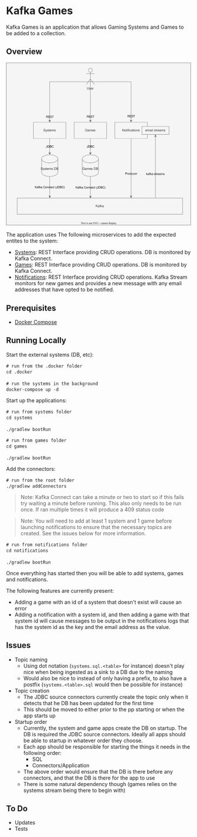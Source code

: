 # Kafka Games

Kafka Games is an application that allows Gaming Systems and Games to be added to a collection.

## Overview

![Architecture](.docs/images/architecture.svg)

The application uses The following microservices to add the expected entites to the system:
- [Systems](./systems): REST Interface providing CRUD operations. DB is monitored by Kafka Connect.
- [Games](./games): REST Interface providing CRUD operations. DB is monitored by Kafka Connect.
- [Notifications](./notifications): REST Interface providing CRUD operations. Kafka Stream monitors for new games and provides a new message with any email addresses that have opted to be notified.

## Prerequisites

- [Docker Compose](https://docs.docker.com/compose/)

## Running Locally

Start the external systems (DB, etc):
```shell
# run from the .docker folder
cd .docker

# run the systems in the background
docker-compose up -d
```

Start up the applications:
```shell
# run from systems folder
cd systems

./gradlew bootRun
```

```shell
# run from games folder
cd games

./gradlew bootRun
```

Add the connectors:
```shell
# run from the root folder
./gradlew addConnectors
```

> Note: Kafka Connect can take a minute or two to start so if this fails try waiting a minute before running.
> This also only needs to be run once. If ran multiple times it will produce a 409 status code
 
> Note: You will need to add at least 1 system and 1 game before launching notifications to ensure that the 
> necessary topics are created. See the issues below for more information.


```shell
# run from notifications folder
cd notifications

./gradlew bootRun
```

Once everything has started then you will be able to add systems, games and notifications.

The following features are currently present:
- Adding a game with an id of a system that doesn't exist will cause an error
- Adding a notification with a system id, and then adding a game with that system id will cause messages to be output 
in the notifications logs that has the system id as the key and the email address as the value.


## Issues
- Topic naming
  - Using dot notation (`systems.sql.<table>` for instance) doesn't play nice when being ingested as a sink to a DB due to the naming
  - Would also be nice to instead of only having a prefix, to also have a postfix (`systems.<table>.sql` would then be possible for instance)
- Topic creation
  - The JDBC source connectors currently create the topic only when it detects that he DB has been updated for the first time
  - This should be moved to either prior to the pp starting or when the app starts up
- Startup order
  - Currently, the system and game apps create the DB on startup. The DB is required the JDBC source connectors. Ideally all apps should be able to startup in whatever order they choose.
  - Each app should be responsible for starting the things it needs in the following order:
    - SQL
    - Connectors/Application
  - The above order would ensure that the DB is there before any connectors, and that the DB is there for the app to use
  - There is some natural dependency though (games relies on the systems stream being there to begin with)

## To Do

- Updates
- Tests